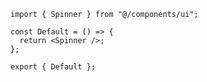 ﻿```tsx
import { Spinner } from "@/components/ui";

const Default = () => {
  return <Spinner />;
};

export { Default };

```
